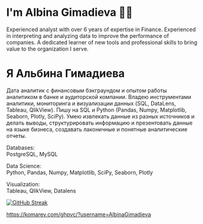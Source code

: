 # I'm Albina Gimadieva :woman_technologist:
Experienced analyst with over 6 years of expertise in Finance. Experienced in interpreting and analyzing data to improve the performance of companies. A dedicated learner of new tools and professional skills to bring value to the organization I serve.

# Я Альбина Гимадиева
Дата аналитик с финансовым бэкграундом и опытом работы аналитиком в банке и аудиторской компании. Владею инструментами аналитики, мониторинга и визуализации данных (SQL, DataLens, Tableau, QlikView). Пишу на SQL и Python (Pandas, Numpy, Matplotlib, Seaborn, Plotly, SciPy). Умею извлекать данные из разных источников и делать выводы, структурировать информацию и презентовать данные на языке бизнеса, создавать лаконичные и понятные аналитические отчеты.

Databases:\
PostgreSQL, MySQL

Data Science:\
Python, Pandas, Numpy, Matplotlib, SciPy, Seaborn, Plotly

Visualization:\
Tableau, QlikView, Datalens


[![GitHub Streak](https://streak-stats.demolab.com?user=AlbinaGimadieva&theme=transparent&hide_border=true&mode=weekly&fire=FF2222&dates=2C68F6&currStreakLabel=2C68F6&currStreakNum=2C68F6)](https://git.io/streak-stats)

https://komarev.com/ghpvc/?username=AlbinaGimadieva
